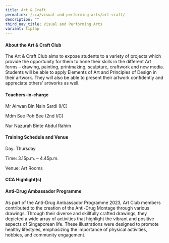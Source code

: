 ```yaml
---
title: Art & Craft
permalink: /cca/visual-and-performing-arts/art-craft/
description: ""
third_nav_title: Visual and Performing Arts
variant: tiptap
---
```

<h4><strong>About the Art &amp; Craft Club</strong></h4>
<p>The Art &amp; Craft Club aims to expose students to a variety of projects
which provide the opportunity for them to hone their skills in the different
Art forms – drawing, painting, printmaking, sculpture, craftwork and new
media. Students will be able to apply Elements of Art and Principles of
Design in their artwork. They will also be able to present their artwork
confidently and appreciate others’ artworks as well.</p>
<p></p>
<h4><strong>Teachers-in-charge</strong></h4>
<p>Mr Airwan Bin Nain Sardi (I/C)</p>
<p>Mdm See Poh Bee (2nd I/C)</p>
<p>Nur Nazurah Binte Abdul Rahim</p>
<p></p>
<h4><strong>Training Schedule and Venue</strong></h4>
<p>Day: Thursday</p>
<p>Time: 3.15p.m. – 4.45p.m.</p>
<p>Venue: Art Rooms</p>
<p></p>
<h4><strong>CCA Highlight(s)</strong></h4>
<h4>Anti-Drug Ambassador Programme</h4>
<p>As part of the Anti-Drug Ambassador Programme 2023, Art Club members contributed
to the creation of the Anti-Drug Montage through various drawings. Through
their diverse and skillfully crafted drawings, they depicted a wide array
of activities that highlight the vibrant and positive aspects of Singaporean
life. These illustrations were designed to promote healthy lifestyles,
emphasizing the importance of physical activities, hobbies, and community
engagement.</p>